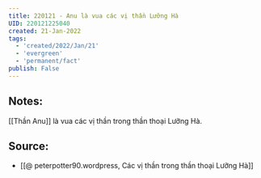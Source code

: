 ```yaml
---
title: 220121 - Anu là vua các vị thần Lưỡng Hà
UID: 220121225040
created: 21-Jan-2022
tags:
  - 'created/2022/Jan/21'
  - 'evergreen'
  - 'permanent/fact'
publish: False
---
```

## Notes:
[[Thần Anu]] là vua các vị thần trong thần thoại Lưỡng Hà.

## Source:
- [[@ peterpotter90.wordpress, Các vị thần trong thần thoại Lưỡng Hà]]

